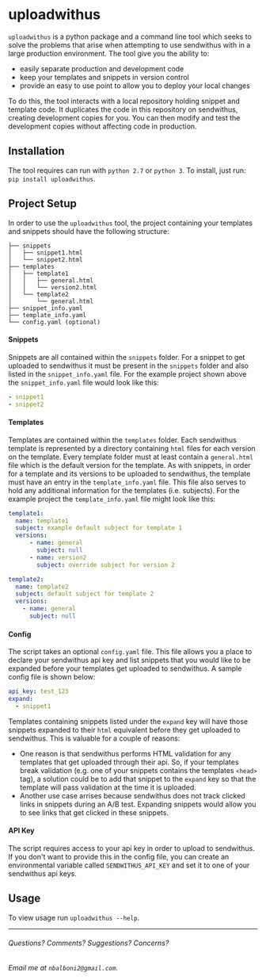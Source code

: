 # uploadwithus

`uploadwithus` is a python package and a command line tool which seeks to solve the problems that arise when attempting to use sendwithus with in a large production environment.  The tool give you the ability to:

- easily separate production and development code
- keep your templates and snippets in version control
- provide an easy to use point to allow you to deploy your local changes

To do this, the tool interacts with a local repository holding snippet and template code.  It duplicates the code in this repository on sendwithus, creating development copies for you.  You can then modify and test the development copies without affecting code in production.

## Installation

The tool requires can run with `python 2.7` or `python 3`.  To install, just run: `pip install uploadwithus`.

## Project Setup

In order to use the `uploadwithus` tool, the project containing your templates and snippets should have the following structure:

```
├── snippets
│   ├── snippet1.html
│   └── snippet2.html
├── templates
│   ├── template1
│   │   ├── general.html
│   │   └── version2.html
│   └── template2
│       └── general.html
├── snippet_info.yaml
├── template_info.yaml
└── config.yaml (optional)
```

#### Snippets

Snippets are all contained within the `snippets` folder.  For a snippet to get uploaded to sendwithus it must be present in the `snippets` folder and also listed in the `snippet_info.yaml` file.  For the example project shown above the `snippet_info.yaml` file would look like this:

```yaml
- snippet1
- snippet2
```

#### Templates

Templates are contained within the `templates` folder.  Each sendwithus template is represented by a directory containing `html` files for each version on the template.  Every template folder must at least contain a `general.html` file which is the default version for the template.  As with snippets, in order for a template and its versions to be uploaded to sendwithus, the template must have an entry in the `template_info.yaml` file.  This file also serves to hold any additional information for the templates (i.e. subjects).  For the example project the `template_info.yaml` file might look like this:

```yaml
template1:
  name: template1
  subject: example default subject for template 1
  versions:
      - name: general
        subject: null
      - name: version2
        subject: override subject for version 2

template2:
  name: template2
  subject: default subject for template 2
  versions:
    - name: general
      subject: null
```

#### Config

The script takes an optional `config.yaml` file.  This file allows you a place to declare your sendwithus api key and list snippets that you would like to be expanded before your templates get uploaded to sendwithus.  A sample config file is shown below:

```yaml
api_key: test_123
expand:
  - snippet1
```

Templates containing snippets listed under the `expand` key will have those snippets expanded to their `html` equivalent before they get uploaded to sendwithus.  This is valuable for a couple of reasons:  
- One reason is that sendwithus performs HTML validation for any templates that get uploaded through their api.  So, if your templates break validation (e.g. one of your snippets contains the templates `<head>` tag), a solution could be to add that snippet to the `expand` key so that the template will pass validation at the time it is uploaded.  
- Another use case arrises because sendwithus does not track clicked links in snippets during an A/B test.  Expanding snippets would allow you to see links that get clicked in these snippets.

#### API Key

The script requires access to your api key in order to upload to sendwithus.  If you don't want to provide this in the config file, you can create an environmental variable called `SENDWITHUS_API_KEY` and set it to one of your sendwithus api keys.

## Usage

To view usage run `uploadwithus --help`.

---

###### Questions? Comments? Suggestions? Concerns?
###### Email me at `nbalboni2@gmail.com`.
